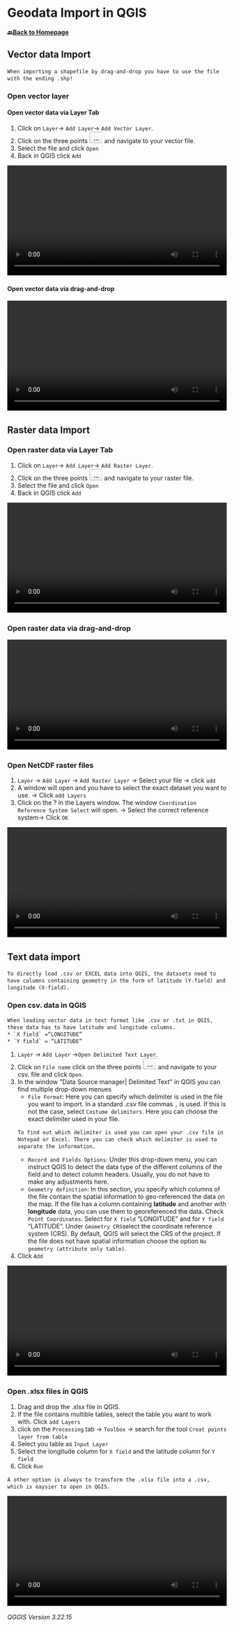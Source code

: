 # Geodata Import in QGIS


__🔙[Back to Homepage](/content/intro.md)__

## Vector data Import 

```{Tip}
When importing a shapefile by drag-and-drop you have to use the file with the ending .shp!
```
### Open vector layer

#### Open vector data via Layer Tab

1. Click on `Layer`-> `Add Layer`-> `Add Vector Layer`. 
2. Click on the three points ![](/fig/Three_points.png) and navigate to your vector file.
3. Select the file and click `Open`
4. Back in QGIS click `Add`

<video width="100%" controls src="https://github.com/GIScience/gis-training-resource-center/raw/main/fig/qgis_open_vector.mp4"></video>


#### Open vector data via drag-and-drop
<video width="100%" controls src="https://github.com/GIScience/gis-training-resource-center/raw/main/fig/qgis_import_vector_d_d.mp4"></video>

## Raster data Import 

### Open raster data via Layer Tab

1. Click on `Layer`-> `Add Layer`-> `Add Raster Layer`. 
2. Click on the three points ![](/fig/Three_points.png) and navigate to your raster file.
3. Select the file and click `Open`
4. Back in QGIS click `Add`

<video width="100%" controls src="https://github.com/GIScience/gis-training-resource-center/raw/main/fig/qgis_open_raster.mp4"></video>


### Open raster data via drag-and-drop

<video width="100%" controls src="https://github.com/GIScience/gis-training-resource-center/raw/main/fig/qgis_import_raster_d_d.mp4"></video>

### Open NetCDF raster files

1. `Layer` -> `Add Layer` -> `Add Raster Layer` -> Select your file -> click `add` 
2. A window will open and you have to select the exact dataset you want to use. -> Click `add Layers`
3. Click on the ? in the Layers window. The window `Coordination Reference System Select` will open. -> Select the correct reference system-> Click `OK`

<video width="100%" controls src="https://github.com/GIScience/gis-training-resource-center/raw/main/fig/qgis_import_NetCDF_raster.mp4"></video>



## Text data import

```{Tip}
To directly load .csv or EXCEL data into QGIS, the datasets need to have columns containing geometry in the form of latitude (Y-field) and longitude (X-field). 
```

### Open csv. data in QGIS

```{Note}
When loading vector data in text format like .csv or .txt in QGIS, these data has to have latitude and longitude columns. 
* `X field` =“LONGITUDE” 
* `Y field` = “LATITUDE”
```

1.  `Layer` -> `Add Layer` ->`Open Delimited Text Layer`.
2. Click on `File name` click on the three points ![](/fig/Three_points.png) and navigate to your csv. file and click `Open`.
3. In the window "Data Source manager| Delimited Text" in QGIS you can find multiple drop-down menues
    * `File Format`: Here you can specify which delimiter is used in the file you want to import. In a standard .csv file commas `,` is used. If this is not the case, select `Costume delimiters`. Here you can choose the exact delimiter used in your file. 
    ```{Tip}
    To find out which delimiter is used you can open your .csv file in Notepad or Excel. There you can check which delimiter is used to separate the information.
    ```
    * `Record and Fields Options`: Under this drop-down menu, you can instruct QGIS to detect the data type of the different columns of the field and to detect column headers. Usually, you do not have to make any adjustments here.
    * `Geometry definition`: In this section, you specify which columns of the file contain the spatial information to geo-referenced the data on the map. If the file has a column containing __latitude__ and another with __longitude__ data, you can use them to georeferenced the data. Check `Point Coordinates`. Select for `X field` “LONGITUDE” and for `Y field` “LATITUDE”.
    Under `Geometry CRS`select the coordinate reference system (CRS). By default, QGIS will select the CRS of the project. 
    If the file does not have spatial information choose the option `No geometry (attribute only table)`.
4. Click `Add`

<video width="100%" controls src="https://github.com/GIScience/gis-training-resource-center/raw/main/fig/qgis_open_textfile.mp4"></video>

### Open .xlsx files in QGIS

1. Drag and drop the .xlsx file in QGIS.
2. If the file contains multible tables, select the table you want to work with. Click `add Layers`
3. click on the `Processing` tab -> `Toolbox` -> search for the tool `Creat points layer from table`
4. Select you table as `Input Layer`
5. Select the  longitude column for `X field` and the latitude column for `Y field`
6. Click `Run`

```{Tip}
A other option is always to transform the .xlsx file into a .csv, which is eaysier to open in QGIS.
```

<video width="100%" controls src="https://github.com/GIScience/gis-training-resource-center/raw/main/fig/qgis_open_xlsx.mp4"></video>




*QGGIS Version 3.22.15*

